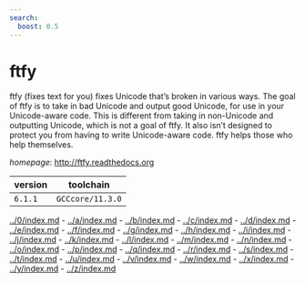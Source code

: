 ```yaml
---
search:
  boost: 0.5
---
```

# ftfy

ftfy (fixes text for you) fixes Unicode that’s broken in various ways. The goal of ftfy is to take in bad Unicode and output good Unicode, for use in your Unicode-aware code. This is different from taking in non-Unicode and outputting Unicode, which is not a goal of ftfy. It also isn’t designed to protect you from having to write Unicode-aware code. ftfy helps those who help themselves.

*homepage*: <http://ftfy.readthedocs.org>

version | toolchain
--------|----------
``6.1.1`` | ``GCCcore/11.3.0``

[../0/index.md](0) - [../a/index.md](a) - [../b/index.md](b) - [../c/index.md](c) - [../d/index.md](d) - [../e/index.md](e) - [../f/index.md](f) - [../g/index.md](g) - [../h/index.md](h) - [../i/index.md](i) - [../j/index.md](j) - [../k/index.md](k) - [../l/index.md](l) - [../m/index.md](m) - [../n/index.md](n) - [../o/index.md](o) - [../p/index.md](p) - [../q/index.md](q) - [../r/index.md](r) - [../s/index.md](s) - [../t/index.md](t) - [../u/index.md](u) - [../v/index.md](v) - [../w/index.md](w) - [../x/index.md](x) - [../y/index.md](y) - [../z/index.md](z)

